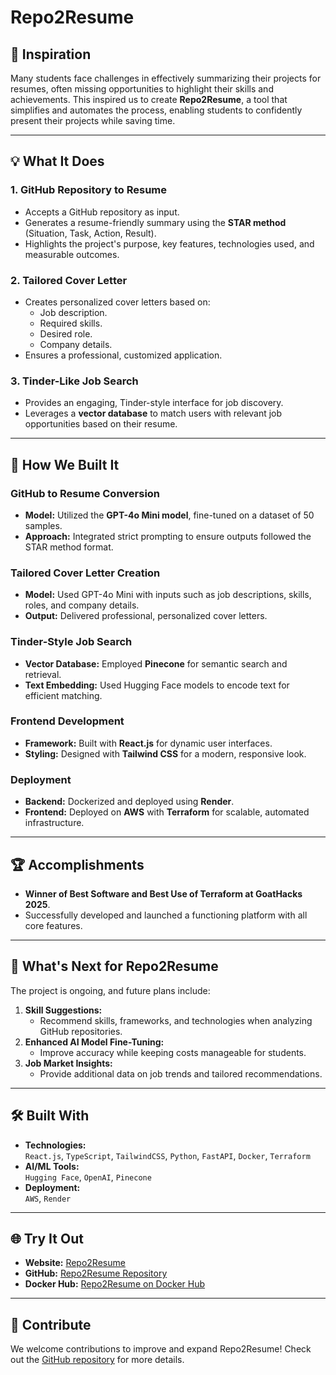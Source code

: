 
# Repo2Resume

## 📌 **Inspiration**
Many students face challenges in effectively summarizing their projects for resumes, often missing opportunities to highlight their skills and achievements. This inspired us to create **Repo2Resume**, a tool that simplifies and automates the process, enabling students to confidently present their projects while saving time.

---

## 💡 **What It Does**

### **1. GitHub Repository to Resume**
- Accepts a GitHub repository as input.
- Generates a resume-friendly summary using the **STAR method** (Situation, Task, Action, Result).
- Highlights the project's purpose, key features, technologies used, and measurable outcomes.

### **2. Tailored Cover Letter**
- Creates personalized cover letters based on:
  - Job description.
  - Required skills.
  - Desired role.
  - Company details.
- Ensures a professional, customized application.

### **3. Tinder-Like Job Search**
- Provides an engaging, Tinder-style interface for job discovery.
- Leverages a **vector database** to match users with relevant job opportunities based on their resume.

---

## 🔧 **How We Built It**

### **GitHub to Resume Conversion**
- **Model:** Utilized the **GPT-4o Mini model**, fine-tuned on a dataset of 50 samples.
- **Approach:** Integrated strict prompting to ensure outputs followed the STAR method format.

### **Tailored Cover Letter Creation**
- **Model:** Used GPT-4o Mini with inputs such as job descriptions, skills, roles, and company details.
- **Output:** Delivered professional, personalized cover letters.

### **Tinder-Style Job Search**
- **Vector Database:** Employed **Pinecone** for semantic search and retrieval.
- **Text Embedding:** Used Hugging Face models to encode text for efficient matching.

### **Frontend Development**
- **Framework:** Built with **React.js** for dynamic user interfaces.
- **Styling:** Designed with **Tailwind CSS** for a modern, responsive look.

### **Deployment**
- **Backend:** Dockerized and deployed using **Render**.
- **Frontend:** Deployed on **AWS** with **Terraform** for scalable, automated infrastructure.

---

## 🏆 **Accomplishments**
- **Winner of Best Software and Best Use of Terraform at GoatHacks 2025**.
- Successfully developed and launched a functioning platform with all core features.

---

## 🚀 **What's Next for Repo2Resume**
The project is ongoing, and future plans include:
1. **Skill Suggestions:**
   - Recommend skills, frameworks, and technologies when analyzing GitHub repositories.
2. **Enhanced AI Model Fine-Tuning:**
   - Improve accuracy while keeping costs manageable for students.
3. **Job Market Insights:**
   - Provide additional data on job trends and tailored recommendations.

---

## 🛠️ **Built With**
- **Technologies:**  
  `React.js`, `TypeScript`, `TailwindCSS`, `Python`, `FastAPI`, `Docker`, `Terraform`
- **AI/ML Tools:**  
  `Hugging Face`, `OpenAI`, `Pinecone`
- **Deployment:**  
  `AWS`, `Render`

---

## 🌐 **Try It Out**
- **Website:** [Repo2Resume](https://repo2resume.vercel.app/)  
- **GitHub:** [Repo2Resume Repository](https://github.com/PhuongCT1105/Repo2Resume)  
- **Docker Hub:** [Repo2Resume on Docker Hub](https://hub.docker.com)  

---

## 📢 **Contribute**
We welcome contributions to improve and expand Repo2Resume! Check out the [GitHub repository](https://github.com/PhuongCT1105/Repo2Resume) for more details.

